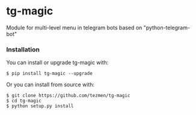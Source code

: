 # tg-magic
Module for multi-level menu in telegram bots based on "python-telegram-bot"

### Installation
You can install or upgrade tg-magic with:
```
$ pip install tg-magic --upgrade
```
Or you can install from source with:
```
$ git clone https://github.com/tezmen/tg-magic
$ cd tg-magic
$ python setup.py install
```